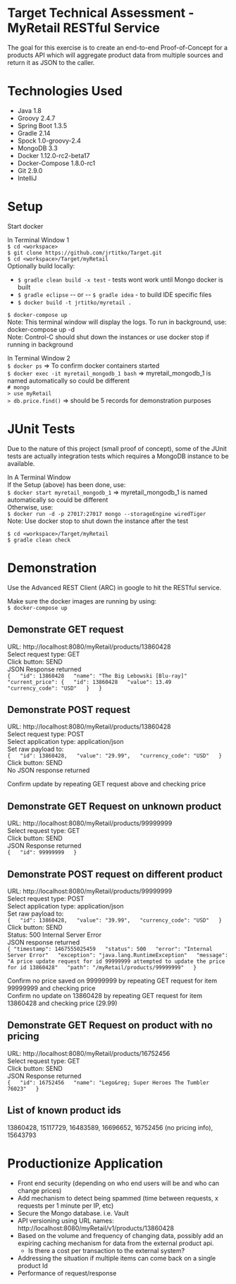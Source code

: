 Target Technical Assessment - MyRetail RESTful Service
======================================================
The goal for this exercise is to create an end-to-end Proof-of-Concept for a products API which will aggregate product data from multiple sources and return it as JSON to the caller.  


Technologies Used
=================
* Java 1.8  
* Groovy 2.4.7
* Spring Boot 1.3.5  
* Gradle 2.14  
* Spock 1.0-groovy-2.4  
* MongoDB 3.3  
* Docker 1.12.0-rc2-beta17  
* Docker-Compose 1.8.0-rc1  
* Git 2.9.0  
* IntelliJ  


Setup
=====
Start docker  

In Terminal Window 1  
`$ cd <workspace>`  
`$ git clone https://github.com/jrtitko/Target.git`  
`$ cd <workspace>/Target/myRetail`  
Optionally build locally:  
* `$ gradle clean build -x test` - tests wont work until Mongo docker is built  
* `$ gradle eclipse` -- or -- `$ gradle idea` - to build IDE specific files  
* `$ docker build -t jrtitko/myretail .`  

`$ docker-compose up`  
Note: This terminal window will display the logs. To run in background, use: docker-compose up -d  
Note: Control-C should shut down the instances or use docker stop if running in background  

In Terminal Window 2  
`$ docker ps` 	=> To confirm docker containers started  
`$ docker exec -it myretail_mongodb_1 bash`  => myretail_mongodb_1 is named automatically so could be different  
`# mongo`  
`> use myRetail`  
`> db.price.find()`  => should be 5 records for demonstration purposes


JUnit Tests
===========
Due to the nature of this project (small proof of concept), some of the JUnit tests are actually integration tests which requires a MongoDB instance to be available.

In A Terminal Window  
If the Setup (above) has been done, use:  
  `$ docker start myretail_mongodb_1`  => myretail_mongodb_1 is named automatically so could be different  
Otherwise, use:  
  `$ docker run -d -p 27017:27017 mongo --storageEngine wiredTiger`  
  Note: Use docker stop to shut down the instance after the test  

`$ cd <workspace>/Target/myRetail`  
`$ gradle clean check`  
 

Demonstration
=============
Use the Advanced REST Client (ARC) in google to hit the RESTful service.  

Make sure the docker images are running by using:  
`$ docker-compose up`  

Demonstrate GET request
-----------------------
URL: http://localhost:8080/myRetail/products/13860428  
Select request type: GET  
Click button: SEND  
JSON Response returned  
`{  
	"id": 13860428  
	"name": "The Big Lebowski [Blu-ray]"  
	"current_price": {  
		"id": 13860428  
		"value": 13.49  
		"currency_code": "USD"  
	}  
}`  

Demonstrate POST request
------------------------
URL: http://localhost:8080/myRetail/products/13860428  
Select request type: POST  
Select application type: application/json  
Set raw payload to:  
`{  
	"id": 13860428,  
	"value": "29.99",  
	"currency_code": "USD"  
}`  
Click button: SEND  
No JSON response returned  

Confirm update by repeating GET request above and checking price  

Demonstrate GET Request on unknown product
------------------------------------------
URL: http://localhost:8080/myRetail/products/99999999  
Select request type: GET  
Click button: SEND  
JSON Response returned  
`{  
	"id": 99999999  
}`  

Demonstrate POST request on different product
---------------------------------------------
URL: http://localhost:8080/myRetail/products/99999999  
Select request type: POST  
Select application type: application/json  
Set raw payload to:  
`{  
	"id": 13860428,  
	"value": "39.99",  
	"currency_code": "USD"  
}`  
Click button: SEND  
Status: 500 Internal Server Error  
JSON response returned  
`{
	"timestamp": 1467555025459  
	"status": 500  
	"error": "Internal Server Error"  
	"exception": "java.lang.RuntimeException"  
	"message": "A price update request for id 99999999 attempted to update the price for id 13860428"  
	"path": "/myRetail/products/99999999"  
}`  

Confirm no price saved on 99999999 by repeating GET request for item 99999999 and checking price  
Confirm no update on 13860428 by repeating GET request for item 13860428 and checking price (29.99)  

Demonstrate GET Request on product with no pricing
--------------------------------------------------
URL: http://localhost:8080/myRetail/products/16752456  
Select request type: GET  
Click button: SEND  
JSON Response returned  
`{  
	"id": 16752456  
	"name": "Lego&reg; Super Heroes The Tumbler 76023"  
}`  

List of known product ids
-------------------------
13860428, 15117729, 16483589, 16696652, 16752456 (no pricing info), 15643793  


Productionize Application
=========================
* Front end security (depending on who end users will be and who can change prices)  
* Add mechanism to detect being spammed (time between requests, x requests per 1 minute per IP, etc)  
* Secure the Mongo database.  i.e. Vault  
* API versioning using URL names: http://localhost:8080/myRetail/v1/products/13860428  
* Based on the volume and frequency of changing data, possibly add an expiring caching mechanism for data from the external product api.  
  * Is there a cost per transaction to the external system?  
* Addressing the situation if multiple items can come back on a single product Id  
* Performance of request/response  

